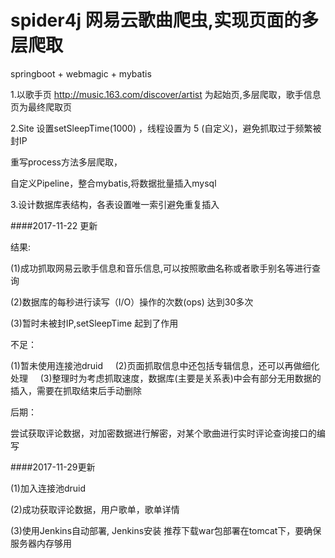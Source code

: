 # spider4j  网易云歌曲爬虫,实现页面的多层爬取

springboot + webmagic + mybatis 

1.以歌手页  http://music.163.com/discover/artist   为起始页,多层爬取，歌手信息页为最终爬取页

2.Site  设置setSleepTime(1000) ，线程设置为 5 (自定义)，避免抓取过于频繁被封IP 
 
  重写process方法多层爬取，
 
  自定义Pipeline，整合mybatis,将数据批量插入mysql

3.设计数据库表结构，各表设置唯一索引避免重复插入

####2017-11-22 更新

结果:

(1)成功抓取网易云歌手信息和音乐信息,可以按照歌曲名称或者歌手别名等进行查询

(2)数据库的每秒进行读写（I/O）操作的次数(ops) 达到30多次

(3)暂时未被封IP,setSleepTime 起到了作用

不足：

(1)暂未使用连接池druid
     
(2)页面抓取信息中还包括专辑信息，还可以再做细化处理 
     
(3)整理时为考虑抓取速度，数据库(主要是关系表)中会有部分无用数据的插入，需要在抓取结束后手动删除

后期：

  尝试获取评论数据，对加密数据进行解密，对某个歌曲进行实时评论查询接口的编写

####2017-11-29更新

(1)加入连接池druid

(2)成功获取评论数据，用户歌单，歌单详情

(3)使用Jenkins自动部署, Jenkins安装 推荐下载war包部署在tomcat下，要确保服务器内存够用


